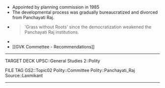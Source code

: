 * Appointed by planning commission in 1985
* The developmental process was gradually bureaucratized and divorced from Panchayati Raj.
* >  'Grass without Roots' since the democratization weakened the Panchayati Raj institutions.
* 
* [[GVK Commettee - Recommendations]]

---
TARGET DECK
UPSC::General Studies 2::Polity

FILE TAG
GS2::Topic02 Polity::Committee Polity::Panchayati_Raj Source::Laxmikant

---
